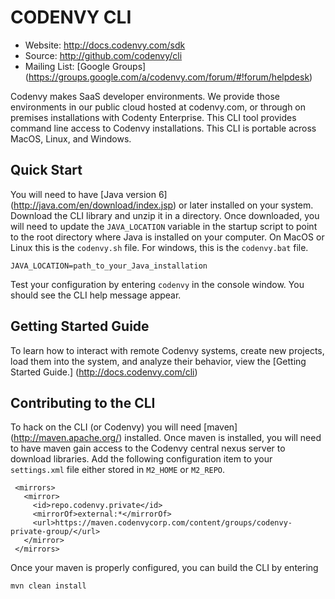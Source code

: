 CODENVY CLI
===

- Website: http://docs.codenvy.com/sdk
- Source: http://github.com/codenvy/cli
- Mailing List: [Google Groups] (https://groups.google.com/a/codenvy.com/forum/#!forum/helpdesk)

Codenvy makes SaaS developer environments.  We provide those environments in our public cloud hosted at codenvy.com, or through on premises installations with Codenty Enterprise.  This CLI tool provides command line access to Codenvy installations.  This CLI is portable across MacOS, Linux, and Windows.

Quick Start
-----------
You will need to have [Java version 6] (http://java.com/en/download/index.jsp) or later installed on your system.  Download the CLI library and unzip it in a directory.  Once downloaded, you will need to update the `JAVA_LOCATION` variable in the startup script to point to the root directory where Java is installed on your computer.  On MacOS or Linux this is the `codenvy.sh` file.  For windows, this is the `codenvy.bat` file.

    JAVA_LOCATION=path_to_your_Java_installation
    
Test your configuration by entering `codenvy` in the console window.  You should see the CLI help message appear.

Getting Started Guide
---------------------
To learn how to interact with remote Codenvy systems, create new projects, load them into the system, and analyze their behavior, view the [Getting Started Guide.] (http://docs.codenvy.com/cli)

Contributing to the CLI
-----------------------
To hack on the CLI (or Codenvy) you will need [maven] (http://maven.apache.org/) installed.  Once maven is installed, you will need to have maven gain access to the Codenvy central nexus server to download libraries.  Add the following configuration item to your `settings.xml` file either stored in `M2_HOME` or `M2_REPO`.

     <mirrors>
       <mirror>
         <id>repo.codenvy.private</id>
         <mirrorOf>external:*</mirrorOf>
         <url>https://maven.codenvycorp.com/content/groups/codenvy-private-group/</url>
       </mirror>
     </mirrors>
    
Once your maven is properly configured, you can build the CLI by entering

    mvn clean install

